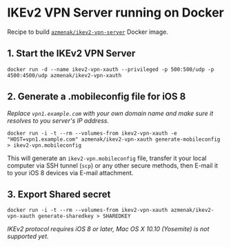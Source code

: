 # IKEv2 VPN Server running on Docker

Recipe to build [`azmenak/ikev2-vpn-server`](https://registry.hub.docker.com/u/azmenak/ikev2-vpn-server/) Docker image.

## 1. Start the IKEv2 VPN Server

    docker run -d --name ikev2-vpn-xauth --privileged -p 500:500/udp -p 4500:4500/udp azmenak/ikev2-vpn-xauth

## 2. Generate a .mobileconfig file for iOS 8

*Replace `vpn1.example.com` with your own domain name and make sure it resolves to you server's IP address.*

    docker run -i -t --rm --volumes-from ikev2-vpn-xauth -e "HOST=vpn1.example.com" azmenak/ikev2-vpn-xauth generate-mobileconfig > ikev2-vpn.mobileconfig

This will generate an `ikev2-vpn.mobileconfig` file, transfer it your local computer via SSH tunnel (`scp`) or any other secure methods, then E-mail it to your iOS 8 devices via E-mail attachment.

## 3. Export Shared secret

    docker run -i -t --rm --volumes-from ikev2-vpn-xauth azmenak/ikev2-vpn-xauth generate-sharedkey > SHAREDKEY

*IKEv2 protocol requires iOS 8 or later, Mac OS X 10.10 (Yosemite) is not supported yet.*
